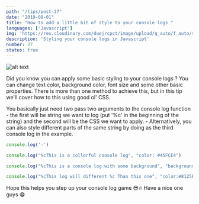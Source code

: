 ```yaml
---
path: "/tips/post-27"
date: "2019-08-01"
title: "How to add a little bit of style to your console logs "
languages: ['Javascript']
img: 'https://res.cloudinary.com/duejrcpct/image/upload/q_auto/f_auto/v1586717871/tips/27-1_wxwwve.png'
description: 'Styling your console logs in Javascript'
number: 27
status: true
---
```


![alt text](https://res.cloudinary.com/duejrcpct/image/upload/q_auto/f_auto/v1586717948/tips/27-2_esbqao.png "Stylish console logs")

Did you know you can apply some basic styling to your console logs ? You can change text color, background color, font size and some other basic properties. There is more than one method to achieve this, but in this tip we'll cover how to this using good ol' CSS.

You basically just need two pass two arguments to the console log function - the first will be string we want to log (put '%c' in the beginning of the string) and the second will be the CSS we want to apply. -
Alternatively, you can also style different parts of the same string by doing as the third console log in the example.

 ```javascript
console.log('-')

console.log("%cThis is a collorful console log", "color: #45FCE4")

console.log("%cThis is a console log with some background", "background-color: #8125E2; color:#FFF")

console.log("%cThis log will different %c Than this one", "color:#8125E2", "color:#45FCE4;font-size:24px")
 ```

Hope this helps you step up your console log game 😎🔥 Have a nice one guys 😁